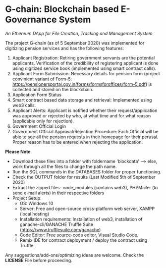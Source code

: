 # G-chain: Blockchain based E-Governance System
<i>An Ethereum DApp for File Creation, Tracking and Management System</i><br/>

The project G-chain (as of 5 September 2020) was implemented for digitizing pension services and has the following features:
  1. Applicant Registration:
    Retiring government servants are the potential applicants. Verification of the credibility of registering applicant is done using digitized service book (implemented using smart contract calls).
  2. Applicant Form Submission:
    Necessary details for pension form (project convinient variant of Form-5: https://pensionersportal.gov.in/forms/formsforoffices/form-5.pdf) is collected and stored on the blockchain. 
  3. Application Form Status 
  4. Smart contract based data storage and retrieval: Implemented using web3 calls.
  5. Applicant Alerts:
    Applicant is notified whether their request/application was approved or rejected by who, at what time and for what reason (applicable only for rejection). 
  6. Government Official Login
  7. Government Official Approval/Rejection Procedure:
    Each Official will be able to see all the pension requests in their homepage for their perusal. Proper reason has to be entered when rejecting the application.
   
<b>Please Note</b><br/>
* Download these files into a folder with foldername 'blockdata' --> else, work through all the files to change the path name.
* Run the SQL commands in the DATABASES folder for proper functioning. 
* Check the OUTPUT folder for results (Last Modified 5th of September 2020)
* Extract the zipped files- node_modules (contains web3), PHPMailer (to send e-mail alerts) in their respective folders
* Project Setup:
  - OS: Windows 10
  - Server: Free and open-source cross-platform web server, XAMPP (local hosting)
  - Installation requirements: Installation of web3, installation of ganache-cli/GANACHE Truffle Suite (https://www.trufflesuite.com/ganache)
  - Code Editor: Free source-code editor, Visual Studio Code.
  - Remix IDE for contract deployment / deploy the contract using Truffle.
  
  
Any suggestions/add-ons/optimizing ideas are welcome. 
Check the <b>LICENSE</b> File before proceeding. 

